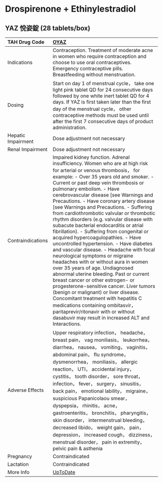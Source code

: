 # Drospirenone + Ethinylestradiol

## YAZ 悅姿錠 (28 tablets/box)

| TAH Drug Code      | [OYAZ](https://www.tahsda.org.tw/drugs/hissearch.php?drug_code=OYAZ)                                                                                                                                                                                                                                                                                                                                                                                                                                                                                                                                                                                                                                                                                                                                                                                                                                                                                                                                                                                                                                                                      |
|:-------------------|:------------------------------------------------------------------------------------------------------------------------------------------------------------------------------------------------------------------------------------------------------------------------------------------------------------------------------------------------------------------------------------------------------------------------------------------------------------------------------------------------------------------------------------------------------------------------------------------------------------------------------------------------------------------------------------------------------------------------------------------------------------------------------------------------------------------------------------------------------------------------------------------------------------------------------------------------------------------------------------------------------------------------------------------------------------------------------------------------------------------------------------------|
| Indications        | Contraception. Treatment of moderate acne in women who require contraception and choose to use oral contraceptives. Emergency contraceptive pills. Breastfeeding without menstruation.                                                                                                                                                                                                                                                                                                                                                                                                                                                                                                                                                                                                                                                                                                                                                                                                                                                                                                                                                    |
| Dosing             | Start on day 1 of menstrual cycle， take one light pink tablet QD for 24 consecutive days followed by one white inert tablet QD for 4 days. If YAZ is first taken later than the first day of the menstrual cycle， other contraceptive methods must be used until after the first 7 consecutive days of product administration.                                                                                                                                                                                                                                                                                                                                                                                                                                                                                                                                                                                                                                                                                                                                                                                                          |
| Hepatic Impairment | Dose adjustment not necessary                                                                                                                                                                                                                                                                                                                                                                                                                                                                                                                                                                                                                                                                                                                                                                                                                                                                                                                                                                                                                                                                                                             |
| Renal Impairment   | Dose adjustment not necessary                                                                                                                                                                                                                                                                                                                                                                                                                                                                                                                                                                                                                                                                                                                                                                                                                                                                                                                                                                                                                                                                                                             |
| Contraindications  | Impaired kidney function. Adrenal insufficiency. Women who are at high risk for arterial or venous thrombosis， for example: - Over 35 years old and smoker. - Current or past deep vein thrombosis or pulmonary embolism. - Have cerebrovascular disease [see Warnings and Precautions. - Have coronary artery disease [see Warnings and Precautions. - Suffering from cardiothrombotic valvular or thrombotic rhythm disorders (e.g. valvular disease with subacute bacterial endocarditis or atrial fibrillation). - Suffering from congenital or acquired hypercoagulopathies. - Have uncontrolled hypertension. - Have diabetes and vascular disease. - Headache with focal neurological symptoms or migraine headaches with or without aura in women over 35 years of age. Undiagnosed abnormal uterine bleeding. Past or current breast cancer or other estrogen- or progesterone-sensitive cancer. Liver tumors (benign or malignant) or liver disease. Concomitant treatment with hepatitis C medications containing ombitasvir， paritaprevir/ritonavir with or without dasabuvir may result in increased ALT and Interactions. |
| Adverse Effects    | Upper respiratory infection， headache， breast pain， vag moniliasis， leukorrhea， diarrhea， nausea， vomiting， vaginitis， abdominal pain， flu syndrome， dysmenorrhea， moniliasis， allergic reaction， UTI， accidental injury， cystitis， tooth disorder， sore throat， infection， fever， surgery， sinusitis， back pain， emotional lability， migraine， suspicious Papanicolaou smear， dyspepsia， rhinitis， acne， gastroenteritis， bronchitis， pharyngitis， skin disorder， intermenstrual bleeding， decreased libido， weight gain， pain， depression， increased cough， dizziness， menstrual disorder， pain in extremity， pelvic pain & asthenia                                                                                                                                                                                                                                                                                                                                                                                                                                                         |
| Pregnancy          | Contraindicated                                                                                                                                                                                                                                                                                                                                                                                                                                                                                                                                                                                                                                                                                                                                                                                                                                                                                                                                                                                                                                                                                                                           |
| Lactation          | Contraindicated                                                                                                                                                                                                                                                                                                                                                                                                                                                                                                                                                                                                                                                                                                                                                                                                                                                                                                                                                                                                                                                                                                                           |
| More Info          | [UpToDate](https://www.uptodate.com/contents/drospirenone-and-ethinylestradiol-drug-information)                                                                                                                                                                                                                                                                                                                                                                                                                                                                                                                                                                                                                                                                                                                                                                                                                                                                                                                                                                                                                                          |

